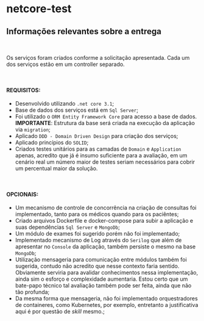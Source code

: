 # netcore-test

## Informações relevantes sobre a entrega

<br/>

Os serviços foram criados conforme a solicitação apresentada.
Cada um dos serviços estão em um controller separado.

<br/>

#### REQUISITOS:
- Desenvolvido utilizando `.net core 3.1`;
- Base de dados dos serviços está em `Sql Server`;
- Foi utilizado o `ORM Entity Framework Core` para acesso a base de dados.
**IMPORTANTE**: Estrutura da base será criada na execução da aplicação via `migration`;
- Aplicado `DDD - Domain Driven Design` para criação dos serviços;
- Aplicado princípios do `SOLID`;
- Criados testes unitários para as camadas de `Domain` e `Application` apenas, acredito que já é insumo suficiente para a avaliação, em um cenário real um número maior de testes seriam necessários para cobrir um percentual maior da solução.

<br/>

#### OPCIONAIS:
- Um mecanismo de controle de concorrência na criação de consultas foi implementado, tanto para os médicos quando para os paciêntes;
- Criado arquivos Dockerfile e docker-compose para subir a aplicação e suas dependências `Sql Server` e `MongoDb`;
- Um módulo de exames foi sugerido porém não foi implementado;
- Implementado mecanismo de Log através do `Serilog` que além de apresentar no `Console` da aplicação, também persiste o mesmo na base `MongoDb`;
- Utilização  mensageria para comunicação entre módulos também foi sugerida, contudo não acredito que nesse contexto faria sentido. Obviamente serviria para avalidar conhecimentos nessa implementação, ainda sim o esforço e complexidade aumentaria. Estou certo que um bate-papo técnico tal avaliação também pode ser feita, ainda que não tão profunda;
- Da mesma forma que mensageria, não foi implementado orquestradores de containeres, como Kubernetes, por exemplo, entretanto a justificativa aqui é por questão de *skill* mesmo.;
